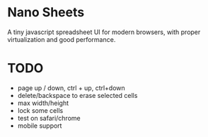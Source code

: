 # Nano Sheets

A tiny javascript spreadsheet UI for modern browsers, with proper virtualization and good performance.

# TODO 
- page up / down, ctrl + up, ctrl+down
- delete/backspace to erase selected cells
- max width/height
- lock some cells
- test on safari/chrome
- mobile support

